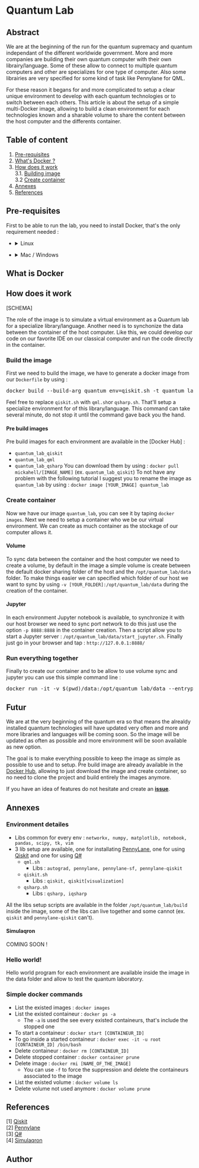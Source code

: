 # Quantum Lab

## Abstract
We are at the beginning of the run for the quantum supremacy and quantum independant of the different worldwide government. More and more companies are building their own quantum computer with their own librairy/language. Some of these allow to connect to multiple quantum computers and other are specializes for one type of computer. Also some librairies are very specified for some kind of task like Pennylane for QML. 

For these reason it begans for and more complicated to setup a clear unique environment to develop with each quantum technologies or to switch between each others. This article is about the setup of a simple multi-Docker image, allowing to build a clean environment for each technologies known and a sharable volume to share the content between the host computer and the differents container.

## Table of content
1. [Pre-requisites](#prereqisites)
2. [What's Docker ?](#docker)
3. [How does it work](#working)  
	3.1. [Building image](#image)  
	3.2 [Create container](#container)
4. [Annexes](#annexes)
5. [References](#ref)

## Pre-requisites <a class="anchor" id="prereqisites"></a>
First to be able to run the lab, you need to install Docker, that's the only requirement needed :
- <details><summary>Linux</summary>
  <pre>apt-get install docker-ce docker-ce-cli containerd.io</pre>
</details>

- <details><summary>Mac / Windows</summary>
  https://www.docker.com/products/docker-desktop
</details>

## What is Docker

## How does it work

[SCHEMA]

The role of the image is to simulate a virtual environment as a Quantum lab for a specialize library/language. Another need is to synchonize the data between the container of the host computer.
Like this, we could develop our code on our favorite IDE on our classical computer and run the code directly in the container.

### Build the image
First we need to build the image, we have to generate a docker image from our `Dockerfile` by using : 
<pre>docker build --build-arg quantum_env=qiskit.sh -t quantum_lab .</pre>
Feel free to replace `qiskit.sh` with `qml.sh`or `qsharp.sh`. That'll setup a specialize environment for of this library/language. This command can take several minute, do not stop it until the command gave back you the hand.

#### Pre build images
Pre build images for each environment are available in the [Docker Hub] :
- `quantum_lab_qiskit`
- `quantum_lab_qml`
- `quantum_lab_qsharp`
You can download them by using : `docker pull mickahell/[IMAGE_NAME]` (ex. `quantum_lab_qiskit`)
To not have any problem with the following tutorial I suggest you to rename the image as `quantum_lab` by using : `docker image [YOUR_IMAGE] quantum_lab`

### Create container
Now we have our image `quantum_lab`, you can see it by taping `docker images`. Next we need to setup a container who we be our virtual environment. We can create as much container as the stockage of our computer allows it.

#### Volume
To sync data between the container and the host computer we need to create a volume, by default in the image a simple volume is create between the default docker sharing folder of the host and the `/opt/quantum_lab/data` folder. To make things easier we can specified which folder of our host we want to sync by using `-v [YOUR_FOLDER]:/opt/quantum_lab/data` during the creation of the container.

#### Jupyter
In each environment Jupyter notebook is available, to synchronize it with our host browser we need to sync port network to do this just use the option `-p 8888:8888` in the container creation. Then a script allow you to start a Jupyter server : `/opt/quantum_lab/data/start_jupyter.sh`. Finally just go in your browser and tap : `http://127.0.0.1:8888/`


### Run everything together
Finally to create our container and to be allow to use volume sync and jupyter you can use this simple command line :
<pre>docker run -it -v $(pwd)/data:/opt/quantum_lab/data --entrypoint=/bin/bash -p 8888:8888 -e LANG=C.UTF-8 quantum_lab</pre>

## Futur
We are at the very beginning of the quantum era so that means the alrealdy installed quantum technologies will have updated very often and more and more libraries and languages will be coming soon. So the image will be updated as often as possible and more environment will be soon available as new option.

The goal is to make everything possible to keep the image as simple as possible to use and to setup. Pre build image are already available in the [Docker Hub](), allowing to just download the image and create container, so no need to clone the project and build entirely the images anymore.

If you have an idea of features do not hesitate and create an **[issue](https://github.com/mickahell/quantum_lab/issues/new)**.

## Annexes
### Environment detailes
- Libs common for every env : ```networkx, numpy, matplotlib, notebook, pandas, scipy, tk, vim```
- 3 lib setup are available, one for installating [PennyLane](https://pennylane.ai), one for using [Qiskit](https://qiskit.org) and one for using [Q#](https://azure.microsoft.com/fr-fr/resources/development-kit/quantum-computing/)
  - `qml.sh`
    - Libs : ```autograd, pennylane, pennylane-sf, pennylane-qiskit```
  - `qiskit.sh`
    - Libs : ```qiskit, qiskit[visualization]```
  - `qsharp.sh`
    - Libs : ```qsharp, iqsharp```

All the libs setup scripts are available in the folder `/opt/quantum_lab/build` inside the image, some of the libs can live together and some cannot (ex. `qiskit` and `pennylane-qiskit` can't).

#### Simulaqron
COMING SOON !

### Hello world!
Hello world program for each environment are available inside the image in the data folder and allow to test the quantum laboratory.

### Simple docker commands
- List the existed images : `docker images`
- List the existed containeur : `docker ps -a`
  - The `-a` is used the see every existed containeurs, that's include the stopped one
- To start a containeur : `docker start [CONTAINEUR_ID]`
- To go inside a started containeur : `docker exec -it -u root [CONTAINEUR_ID] /bin/bash`
- Delete containeur : `docker rm [CONTAINEUR_ID]`
- Delete stopped container : `docker container prune`
- Delete image : `docker rmi [NAME_OF_THE_IMAGE]`
  - You can use `-f` to force the suppression and delete the containeurs associated to the image
- List the existed volume : `docker volume ls`
- Delete volume not used anymore : `docker volume prune`

## References
[1] [Qiskit]()  
[2] [Pennylane]()  
[3] [Q#]()  
[4] [Simulaqron]()

## Author
